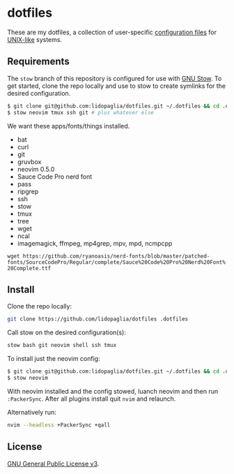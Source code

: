 # dotfiles

These are my dotfiles, a collection of user-specific [configuration
files][1] for [UNIX-like][3] systems.

## Requirements

The `stow` branch of this repository is configured for use with [GNU
Stow][2]. To get started, clone the repo locally and use to stow to create
symlinks for the desired configuration.

```bash
$ git clone git@github.com:lidopaglia/dotfiles.git ~/.dotfiles && cd .dotfiles
$ stow neovim tmux ssh git # plus whatever else
```

We want these apps/fonts/things installed.

- bat
- curl
- git
- gruvbox
- neovim 0.5.0
- Sauce Code Pro nerd font 
- pass
- ripgrep
- ssh
- stow
- tmux
- tree
- wget
- ncal
- imagemagick, ffmpeg, mp4grep, mpv, mpd, ncmpcpp

`wget https://github.com/ryanoasis/nerd-fonts/blob/master/patched-fonts/SourceCodePro/Regular/complete/Sauce%20Code%20Pro%20Nerd%20Font%20Complete.ttf`

## Install

Clone the repo locally:

```sh
git clone https://github.com/lidopaglia/dotfiles .dotfiles
```

Call stow on the desired configuration(s):

```sh
stow bash git neovim shell ssh tmux
```

To install just the neovim config:

```bash
$ git clone git@github.com:lidopaglia/dotfiles.git ~/.dotfiles && cd .dotfiles
$ stow neovim
```

With neovim installed and the config stowed, luanch neovim and then run
`:PackerSync`. After all plugins install quit `nvim` and relaunch.

Alternatively run:

```sh
nvim --headless +PackerSync +qall
```

## License

[GNU General Public License v3][4].

[1]: http://dotfiles.github.io/
[2]: https://www.gnu.org/software/stow/
[3]: https://www.computerhope.com/jargon/u/unix-like.htm
[4]: https://www.gnu.org/licenses/gpl-3.0.html
[5]: https://zsh.sourceforge.io/Intro/intro_3.html
[6]: https://github.com/morhetz/gruvbox
[7]: https://github.com/ryanoasis/nerd-fonts
